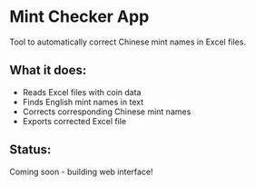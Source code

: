 # Mint Checker App

Tool to automatically correct Chinese mint names in Excel files.

## What it does:
- Reads Excel files with coin data
- Finds English mint names in text
- Corrects corresponding Chinese mint names
- Exports corrected Excel file

## Status: 
Coming soon - building web interface!

